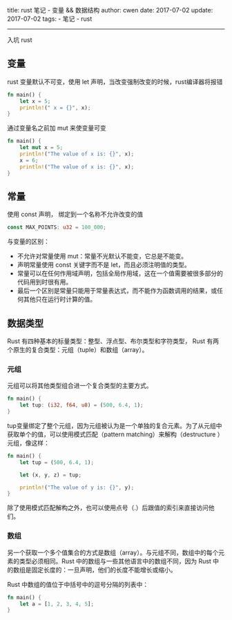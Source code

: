 title: rust 笔记 - 变量 && 数据结构
author: cwen
date: 2017-07-02
update: 2017-07-02
tags:
    - 笔记
    - rust

---

入坑 rust   <!--more-->

## 变量
rust 变量默认不可变，使用 let 声明，当改变强制改变的时候，rust编译器将报错

```rust
fn main() {
    let x = 5;
    println!(" x = {}", x);
}
```

通过变量名之前加 mut 来使变量可变

```rust
fn main() {
    let mut x = 5;
    println!("The value of x is: {}", x);
    x = 6;
    println!("The value of x is: {}", x);
}
```

## 常量

使用 const 声明， 绑定到一个名称不允许改变的值

```rust
const MAX_POINTS: u32 = 100_000;
```

与变量的区别：

* 不允许对常量使用 mut：常量不光默认不能变，它总是不能变。
* 声明常量使用 const 关键字而不是 let，而且必须注明值的类型。
* 常量可以在任何作用域声明，包括全局作用域，这在一个值需要被很多部分的代码用到时很有用。
* 最后一个区别是常量只能用于常量表达式，而不能作为函数调用的结果，或任何其他只在运行时计算的值。

## 数据类型

Rust 有四种基本的标量类型：整型、浮点型、布尔类型和字符类型， Rust 有两个原生的复合类型：元组（tuple）和数组（array）。

### 元组

元组可以将其他类型组合进一个复合类型的主要方式。

```rust
fn main() {
    let tup: (i32, f64, u8) = (500, 6.4, 1);
}
```

tup变量绑定了整个元组，因为元组被认为是一个单独的复合元素。为了从元组中获取单个的值，可以使用模式匹配（pattern matching）来解构（destructure ）元组，像这样：

```rust
fn main() {
    let tup = (500, 6.4, 1);

    let (x, y, z) = tup;

    println!("The value of y is: {}", y);
}
```
除了使用模式匹配解构之外，也可以使用点号（.）后跟值的索引来直接访问他们。

### 数组
另一个获取一个多个值集合的方式是数组（array）。与元组不同，数组中的每个元素的类型必须相同。Rust 中的数组与一些其他语言中的数组不同，因为 Rust 中的数组是固定长度的：一旦声明，他们的长度不能增长或缩小。

Rust 中数组的值位于中括号中的逗号分隔的列表中：

```rust
fn main() {
    let a = [1, 2, 3, 4, 5];
}
```




